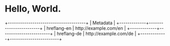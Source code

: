 # Hello, World.

+--------------------------------------+
| Metadata                             |
+-------------+------------------------+
| hreflang-en | http\://example.com/en |
+-------------+------------------------+
| hreflang-de | http\://example.com/de |
+-------------+------------------------+
